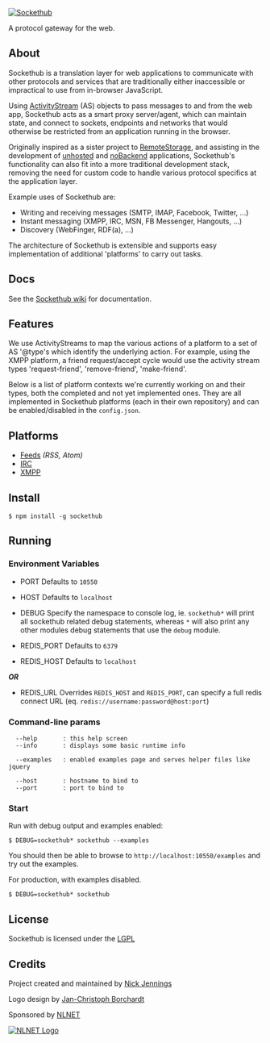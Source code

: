 [![Sockethub](http://sockethub.org/res/img/sockethub-logo.svg)](http://sockethub.org)

A protocol gateway for the web.

## About
Sockethub is a translation layer for web applications to communicate with other protocols and services that are traditionally either inaccessible or impractical to use from in-browser JavaScript.

Using [ActivityStream](http://activitystrea.ms/) (AS) objects to pass messages to and from the web app, Sockethub acts as a smart proxy server/agent, which can maintain state, and connect to sockets, endpoints and networks that would otherwise be restricted from an application running in the browser.

Originally inspired as a sister project to [RemoteStorage](https://remotestorage.io), and assisting in the development of [unhosted](http://unhosted.org) and [noBackend](http://nobackend.org) applications, Sockethub's functionality can also fit into a more traditional development stack, removing the need for custom code to handle various protocol specifics at the application layer.

Example uses of Sockethub are:

* Writing and receiving messages (SMTP, IMAP, Facebook, Twitter, ...)
* Instant messaging (XMPP, IRC, MSN, FB Messenger, Hangouts, ...)
* Discovery (WebFinger, RDF(a), ...)

The architecture of Sockethub is extensible and supports easy implementation of additional 'platforms' to carry out tasks.

## Docs

See the [Sockethub wiki](https://github.com/sockethub/sockethub/wiki) for documentation.

## Features

We use ActivityStreams to map the various actions of a platform to a set of AS '@type's which identify the underlying action. For example, using the XMPP platform, a friend request/accept cycle would use the activity stream types 'request-friend', 'remove-friend', 'make-friend'.

Below is a list of platform contexts we're currently working on and their types, both the completed and not yet implemented ones. They are all implemented in Sockethub platforms (each in their own repository) and can be enabled/disabled in the `config.json`.

## Platforms

* [Feeds](../sockethub-platform-feeds) *(RSS, Atom)*
* [IRC](../sockethub-platform-irc) 
* [XMPP](../sockethub-platform-xmpp) 

## Install

`$ npm install -g sockethub`

## Running

### Environment Variables

* PORT
Defaults to `10550`
* HOST
Defaults to `localhost`
* DEBUG
Specify the namespace to console log, ie. `sockethub*` will print all sockethub related debug statements, whereas `*` will also print any other modules debug statements that use the `debug` module.

* REDIS_PORT
Defaults to `6379`
* REDIS_HOST
Defaults to `localhost`

***OR***

* REDIS_URL
Overrides `REDIS_HOST` and `REDIS_PORT`, can specify a full redis connect URL (eq. `redis://username:password@host:port`)

### Command-line params

```
  --help       : this help screen
  --info       : displays some basic runtime info

  --examples   : enabled examples page and serves helper files like jquery

  --host       : hostname to bind to
  --port       : port to bind to
```

### Start

Run with debug output and examples enabled:

`$ DEBUG=sockethub* sockethub --examples`

You should then be able to browse to `http://localhost:10550/examples` and try out the examples.

For production, with examples disabled.

`$ DEBUG=sockethub* sockethub`

## License

Sockethub is licensed under the [LGPL](https://github.com/sockethub/sockethub/blob/master/LICENSE)

## Credits

Project created and maintained by [Nick Jennings](http://github.com/silverbucket)

Logo design by [Jan-Christoph Borchardt](http://jancborchardt.net)

Sponsored by [NLNET](http://nlnet.nl)

[![NLNET Logo](http://sockethub.org/res/img/nlnet-logo.svg)](http://nlnet.nl)

